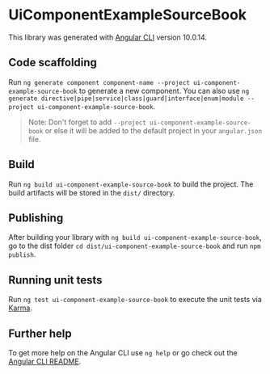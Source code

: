 # UiComponentExampleSourceBook

This library was generated with [Angular CLI](https://github.com/angular/angular-cli) version 10.0.14.

## Code scaffolding

Run `ng generate component component-name --project ui-component-example-source-book` to generate a new component. You can also use `ng generate directive|pipe|service|class|guard|interface|enum|module --project ui-component-example-source-book`.
> Note: Don't forget to add `--project ui-component-example-source-book` or else it will be added to the default project in your `angular.json` file. 

## Build

Run `ng build ui-component-example-source-book` to build the project. The build artifacts will be stored in the `dist/` directory.

## Publishing

After building your library with `ng build ui-component-example-source-book`, go to the dist folder `cd dist/ui-component-example-source-book` and run `npm publish`.

## Running unit tests

Run `ng test ui-component-example-source-book` to execute the unit tests via [Karma](https://karma-runner.github.io).

## Further help

To get more help on the Angular CLI use `ng help` or go check out the [Angular CLI README](https://github.com/angular/angular-cli/blob/master/README.md).
